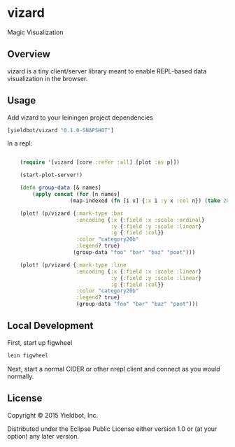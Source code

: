 # vizard

Magic Visualization

## Overview

vizard is a tiny client/server library meant to enable REPL-based data visualization in the browser.

## Usage

Add vizard to your leiningen project dependencies

``` clojure
[yieldbot/vizard "0.1.0-SNAPSHOT"]
```

In a repl:

``` clojure

    (require '[vizard [core :refer :all] [plot :as p]])

    (start-plot-server!)

    (defn group-data [& names]
        (apply concat (for [n names]
                    (map-indexed (fn [i x] {:x i :y x :col n}) (take 20 (repeatedly #(rand-int 100)))))))

    (plot! (p/vizard {:mark-type :bar
                      :encoding {:x {:field :x :scale :ordinal}
                                 :y {:field :y :scale :linear}
                                 :g {:field :col}}
                      :color "category20b"
                      :legend? true}
                     (group-data "foo" "bar" "baz" "poot")))

    (plot! (p/vizard {:mark-type :line
                      :encoding {:x {:field :x :scale :linear}
                                 :y {:field :y :scale :linear}
                                 :g {:field :col}}
                      :color "category20b"
                      :legend? true}
                      (group-data "foo" "bar" "baz" "poot")))
```

## Local Development

First, start up figwheel
``` sh
lein figwheel
```

Next, start a normal CIDER or other nrepl client and connect as you would normally.

## License

Copyright © 2015 Yieldbot, Inc.

Distributed under the Eclipse Public License either version 1.0 or (at your option) any later version.
